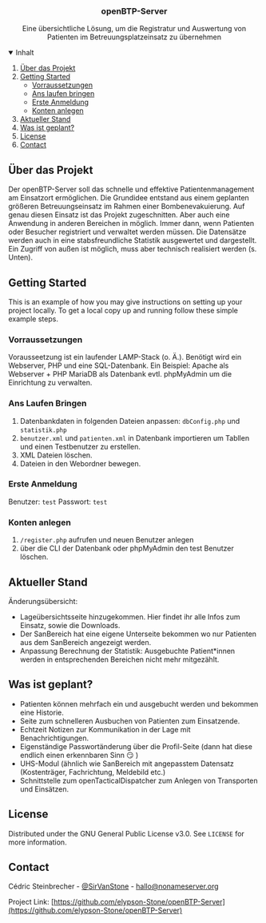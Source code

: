 
  <h3 align="center">openBTP-Server</h3>

  <p align="center">
    Eine übersichtliche Lösung, um die Registratur und Auswertung von Patienten im Betreuungsplatzeinsatz zu übernehmen

</p>



<details open="open">
  <summary>Inhalt</summary>
  <ol>
    <li>
      <a href="#Über-das-Projekt">Über das Projekt</a>
    </li>
    <li>
      <a href="#getting-started">Getting Started</a>
      <ul>
        <li><a href="#Vorraussetzungen">Vorraussetzungen</a></li>
        <li><a href="#Ans-Laufen-Bringen">Ans laufen bringen</a></li>
        <li><a href="#Erste-Anmeldung">Erste Anmeldung</a></li>
        <li><a href="#Konten-Anlegen">Konten anlegen</a></li>
      </ul>
    </li>
    <li><a href="#Aktueller-Stand">Aktueller Stand<a></li>
    <li><a href="#Was-ist-geplant">Was ist geplant?</a></li>
    <li><a href="#license">License</a></li>
    <li><a href="#contact">Contact</a></li>
  </ol>
</details>




## Über das Projekt

Der openBTP-Server soll das schnelle und effektive Patientenmanagement am Einsatzort ermöglichen. Die Grundidee entstand aus einem geplanten größeren Betreuungseinsatz im Rahmen einer
Bombenevakuierung. Auf genau diesen Einsatz ist das Projekt zugeschnitten. Aber auch eine Anwendung in anderen Bereichen in möglich. Immer dann, wenn Patienten oder Besucher registriert und verwaltet werden müssen.
Die Datensätze werden auch in eine stabsfreundliche Statistik ausgewertet und dargestellt. Ein Zugriff von außen ist möglich, muss aber technisch realisiert werden (s. Unten).



## Getting Started

This is an example of how you may give instructions on setting up your project locally.
To get a local copy up and running follow these simple example steps.

### Vorraussetzungen

Vorausseetzung ist ein laufender LAMP-Stack (o. Ä.).
Benötigt wird ein Webserver, PHP und eine SQL-Datenbank.
Ein Beispiel:
Apache als Webserver + PHP
MariaDB als Datenbank
evtl. phpMyAdmin um die Einrichtung zu verwalten.

### Ans Laufen Bringen

1. Datenbankdaten in folgenden Dateien anpassen: `dbConfig.php` und `statistik.php`
2. `benutzer.xml` und `patienten.xml` in Datenbank importieren um Tabllen und einen Testbenutzer zu erstellen.
3. XML Dateien löschen.
4. Dateien in den Webordner bewegen.

### Erste Anmeldung

Benutzer: `test`
Passwort: `test`

### Konten anlegen

1. `/register.php` aufrufen und neuen Benutzer anlegen
2. über die CLI der Datenbank oder phpMyAdmin den test Benutzer löschen.



## Aktueller Stand
  
Änderungsübersicht:
- Lageübersichtsseite hinzugekommen. Hier findet ihr alle Infos zum Einsatz, sowie die Downloads.
- Der SanBereich hat eine eigene Unterseite bekommen wo nur Patienten aus dem SanBereich angezeigt werden.
- Anpassung Berechnung der Statistik: Ausgebuchte Patient*innen werden in entsprechenden Bereichen nicht mehr mitgezählt.



<!-- ROADMAP -->
## Was ist geplant?

- Patienten können mehrfach ein und ausgebucht werden und bekommen eine Historie.
- Seite zum schnelleren Ausbuchen von Patienten zum Einsatzende.
- Echtzeit Notizen zur Kommunikation in der Lage mit Benachrichtigungen.
- Eigenständige Passwortänderung über die Profil-Seite (dann hat diese endlich einen erkennbaren Sinn 😏 )
- UHS-Modul (ähnlich wie SanBereich mit angepasstem Datensatz (Kostenträger, Fachrichtung, Meldebild etc.)
- Schnittstelle zum openTacticalDispatcher zum Anlegen von Transporten und Einsätzen.



<!-- CONTRIBUTING -->


<!-- LICENSE -->
## License

Distributed under the GNU General Public License v3.0. See `LICENSE` for more information.



<!-- CONTACT -->
## Contact

Cédric Steinbrecher - [@SirVanStone](https://twitter.com/SirVanStone) - hallo@nonameserver.org

Project Link: [https://github.com/elypson-Stone/openBTP-Server](https://github.com/elypson-Stone/openBTP-Server)



